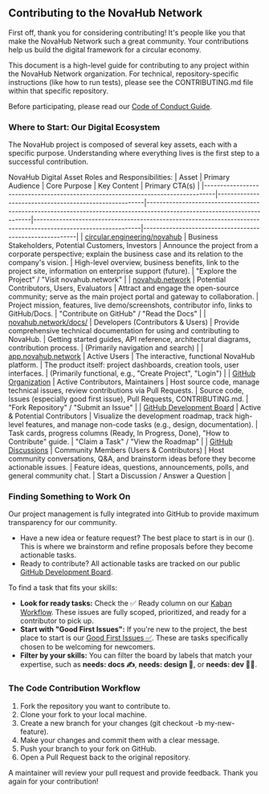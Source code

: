 ## Contributing to the NovaHub Network
First off, thank you for considering contributing! It's people like you that make the NovaHub Network such a great community. Your contributions help us build the digital framework for a circular economy.

This document is a high-level guide for contributing to any project within the NovaHub Network organization. For technical, repository-specific instructions (like how to run tests), please see the CONTRIBUTING.md file within that specific repository.

Before participating, please read our [Code of Conduct Guide](CODE_OF_CONDUCT.md).

### Where to Start: Our Digital Ecosystem
The NovaHub project is composed of several key assets, each with a specific purpose. Understanding where everything lives is the first step to a successful contribution.

NovaHub Digital Asset Roles and Responsibilities:
| Asset                                                                           | Primary Audience                                      | Core Purpose                                                                                                           | Key Content                                                                                                   | Primary CTA(s)                                          |
|---------------------------------------------------------------------------------|-------------------------------------------------------|------------------------------------------------------------------------------------------------------------------------|---------------------------------------------------------------------------------------------------------------|---------------------------------------------------------|
| [circular.engineering/novahub](https://circular.engineering/novahub)            | Business Stakeholders, Potential Customers, Investors | Announce the project from a corporate perspective; explain the business case and its relation to the company's vision. | High-level overview, business benefits, link to the project site, information on enterprise support (future). | "Explore the Project" / "Visit novahub.network"         |
| [novahub.network](https://novahub.network)                                      | Potential Contributors, Users, Evaluators             | Attract and engage the open-source community; serve as the main project portal and gateway to collaboration.           | Project mission, features, live demo/screenshots, contributor info, links to GitHub/Docs.                     | "Contribute on GitHub" / "Read the Docs"                |
| [novahub.network/docs/](https://novahub.network/docs/)                          | Developers (Contributors & Users)                     | Provide comprehensive technical documentation for using and contributing to NovaHub.                                   | Getting started guides, API reference, architectural diagrams, contribution process.                          | (Primarily navigation and search)                       |
| [app.novahub.network](https://app.novahub.network)                              | Active Users                                          | The interactive, functional NovaHub platform.                                                                          | The product itself: project dashboards, creation tools, user interfaces.                                      | (Primarily functional, e.g., "Create Project", "Login") |
| [GitHub Organization](https://github.com/novahub-network)                       | Active Contributors, Maintainers                      | Host source code, manage technical issues, review contributions via Pull Requests.                                     | Source code, Issues (especially good first issue), Pull Requests, CONTRIBUTING.md.                            | "Fork Repository" / "Submit an Issue"                   |
| [GitHub Development Board](https://github.com/orgs/novahub-network/projects/1)  | Active & Potential Contributors                       | Visualize the development roadmap, track high-level features, and manage non-code tasks (e.g., design, documentation). | Task cards, progress columns (Ready, In Progress, Done), "How to Contribute" guide.                           | "Claim a Task" / "View the Roadmap"                     |
| [GitHub Discussions](https://github.com/orgs/novahub-network/discussions/)      | Community Members (Users & Contributors)              | Host community conversations, Q&A, and brainstorm ideas before they become actionable issues.                          | Feature ideas, questions, announcements, polls, and general community chat.                                   | Start a Discussion / Answer a Question                  |


### Finding Something to Work On
Our project management is fully integrated into GitHub to provide maximum transparency for our community.
* Have a new idea or feature request? The best place to start is in our (). This is where we brainstorm and refine proposals before they become actionable tasks.
* Ready to contribute? All actionable tasks are tracked on our public [GitHub Development Board](https://github.com/orgs/novahub-network/projects/1).

To find a task that fits your skills:
* **Look for ready tasks:** Check the ✅ Ready column on our [Kaban Workflow](https://github.com/orgs/novahub-network/projects/1/views/4). These issues are fully scoped, prioritized, and ready for a contributor to pick up.
* **Start with "Good First Issues":** If you're new to the project, the best place to start is our [Good First Issues ✅](https://github.com/orgs/novahub-network/projects/1/views/6). These are tasks specifically chosen to be welcoming for newcomers.
* **Filter by your skills:** You can filter the board by labels that match your expertise, such as **needs: docs ✍️**, **needs: design 🎨**, or **needs: dev 👩‍💻**.

### The Code Contribution Workflow
1. Fork the repository you want to contribute to.
2. Clone your fork to your local machine.
3. Create a new branch for your changes (git checkout -b my-new-feature).
4. Make your changes and commit them with a clear message.
5. Push your branch to your fork on GitHub.
6. Open a Pull Request back to the original repository.

A maintainer will review your pull request and provide feedback. Thank you again for your contribution!
